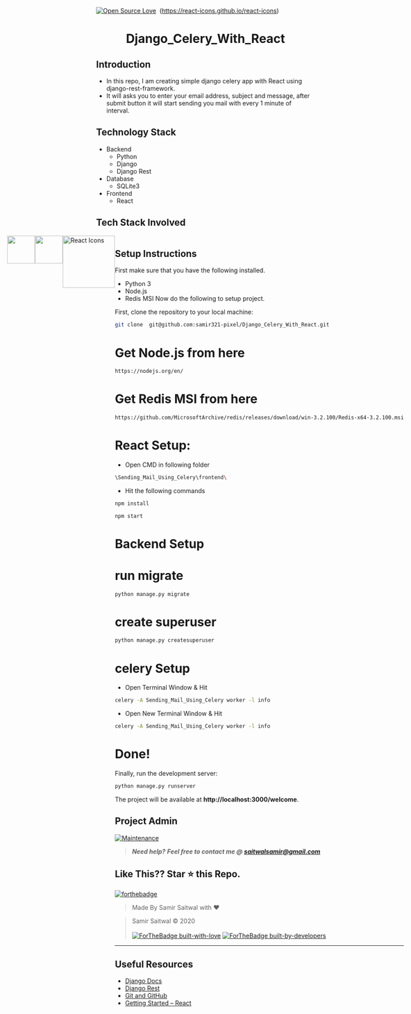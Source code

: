 
[![Open Source Love](https://badges.frapsoft.com/os/v1/open-source.svg?v=102)](https://snip-share.herokuapp.com/)&nbsp;
(https://react-icons.github.io/react-icons)

<h1 align="center">Django_Celery_With_React</h1>

## Introduction
* In this repo, I am creating simple django celery app with React using django-rest-framework.
* It will asks you to enter your email address, subject and message, after submit button it will start sending you mail with every 1 minute of interval.

## Technology Stack
* Backend
  * Python
  * Django 
  * Django Rest
* Database
  * SQLite3
* Frontend
  * React
  
## Tech Stack Involved
<div style="display: flex;justify-content: center;">
<img height="64px" width="auto" src="https://image.flaticon.com/icons/svg/919/919852.svg">
 <br/>
<img height="64px" width="auto" src="https://twilio-cms-prod.s3.amazonaws.com/images/django-dark.width-808.png">
  <br/>
 <img src="https://rawgit.com/gorangajic/react-icons/master/react-icons.svg" width="120" alt="React Icons">
<div/>

## Setup Instructions
First make sure that you have the following installed.
 * Python 3
 * Node.js
 * Redis MSI
Now do the following to setup project.

First, clone the repository to your local machine:

```bash
git clone  git@github.com:samir321-pixel/Django_Celery_With_React.git
```

# Get Node.js from here
```bash
https://nodejs.org/en/
```

# Get Redis MSI from here
```bash
https://github.com/MicrosoftArchive/redis/releases/download/win-3.2.100/Redis-x64-3.2.100.msi
```

# React Setup:
* Open CMD in following folder
```bash
\Sending_Mail_Using_Celery\frontend\
```

* Hit the following commands
```bash
npm install
```
```bash
npm start
```

# Backend Setup
# run migrate

```bash
python manage.py migrate
```

# create superuser

```bash
python manage.py createsuperuser
```

# celery Setup
* Open Terminal Window & Hit

```bash
celery -A Sending_Mail_Using_Celery worker -l info
```

* Open New Terminal Window & Hit

```bash
celery -A Sending_Mail_Using_Celery worker -l info
```

# Done!
Finally, run the development server:

```bash
python manage.py runserver
```

The project will be available at **http://localhost:3000/welcome**.

## Project Admin
[![Maintenance](https://img.shields.io/maintenance/yes/2020?color=green&logo=github)](https://github.com/samir321-pixel)

> **_Need help?_** 
> **_Feel free to contact me @ [saitwalsamir@gmail.com](mailto:saitwalsamir@gmail.com?Subject=Library_Project)_**

## Like This?? Star ⭐ this Repo.

[![forthebadge](https://forthebadge.com/images/badges/made-with-python.svg)](https://github.com/samir321-pixel/Library_with_Django_Rest)

> Made By Samir Saitwal with ❤️

> Samir Saitwal &copy; 2020
<br><br>
[![ForTheBadge built-with-love](http://ForTheBadge.com/images/badges/built-with-love.svg)](https://github.com/samir321-pixel)
[![ForTheBadge built-by-developers](http://ForTheBadge.com/images/badges/built-by-developers.svg)](https://github.com/samir321-pixel)

***
## Useful Resources
- [Django Docs](https://docs.djangoproject.com/en/3.0/)
- [Django Rest](https://www.django-rest-framework.org/)
- [Git and GitHub](https://www.digitalocean.com/community/tutorials/how-to-use-git-a-reference-guide)
- [Getting Started – React](https://reactjs.org/docs/getting-started.html)
